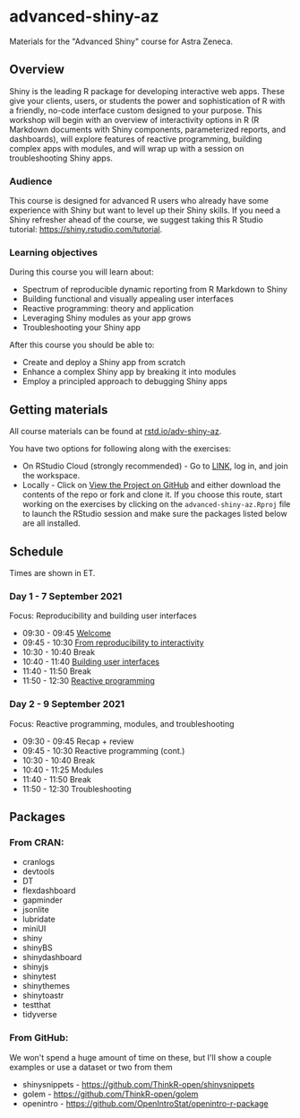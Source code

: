 # advanced-shiny-az

Materials for the "Advanced Shiny" course for Astra Zeneca.

## Overview

Shiny is the leading R package for developing interactive web apps. These give your clients, users, or students the power and sophistication of R with a friendly, no-code interface custom designed to your purpose. This workshop will begin with an overview of interactivity options in R (R Markdown documents with Shiny components, parameterized reports, and dashboards), will explore features of reactive programming, building complex apps with modules, and will wrap up with a session on troubleshooting Shiny apps.

### Audience

This course is designed for advanced R users who already have some experience with Shiny but want to level up their Shiny skills.
If you need a Shiny refresher ahead of the course, we suggest taking this R Studio tutorial: https://shiny.rstudio.com/tutorial.

### Learning objectives

During this course you will learn about: 

-	Spectrum of reproducible dynamic reporting from R Markdown to Shiny
-	Building functional and visually appealing user interfaces
-	Reactive programming: theory and application
-	Leveraging Shiny modules as your app grows
-	Troubleshooting your Shiny app

After this course you should be able to:

- Create and deploy a Shiny app from scratch
- Enhance a complex Shiny app by breaking it into modules
- Employ a principled approach to debugging Shiny apps

## Getting materials

All course materials can be found at [rstd.io/adv-shiny-az](https://rstd.io/adv-shiny-az).

You have two options for following along with the exercises:

- On RStudio Cloud (strongly recommended) - Go to [LINK](), log in, and join the workspace.
- Locally - Click on [View the Project on GitHub](https://github.com/rstudio-education/advanced-shiny-az) and either download the contents of the repo or fork and clone it. If you choose this route, start working on the exercises by clicking on the `advanced-shiny-az.Rproj` file to launch the RStudio session and make sure the packages listed below are all installed.

## Schedule

Times are shown in ET.

### Day 1 - 7 September 2021

Focus: Reproducibility and building user interfaces

- 09:30 - 09:45 [Welcome]()
- 09:45 - 10:30 [From reproducibility to interactivity]()
- 10:30 - 10:40 Break
- 10:40 - 11:40 [Building user interfaces]()
- 11:40 - 11:50 Break
- 11:50 - 12:30 [Reactive programming]()

### Day 2 - 9 September 2021

Focus: Reactive programming, modules, and troubleshooting

- 09:30 - 09:45 Recap + review
- 09:45 - 10:30 Reactive programming (cont.)
- 10:30 - 10:40 Break
- 10:40 - 11:25 Modules
- 11:40 - 11:50 Break
- 11:50 - 12:30 Troubleshooting

## Packages

### From CRAN:

- cranlogs
- devtools
- DT
- flexdashboard
- gapminder
- jsonlite
- lubridate
- miniUI
- shiny
- shinyBS
- shinydashboard
- shinyjs
- shinytest
- shinythemes
- shinytoastr
- testthat
- tidyverse

### From GitHub:

We won't spend a huge amount of time on these, but I'll show a couple examples or use a dataset or two from them

- shinysnippets - https://github.com/ThinkR-open/shinysnippets
- golem - https://github.com/ThinkR-open/golem
- openintro - https://github.com/OpenIntroStat/openintro-r-package
